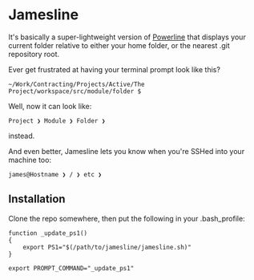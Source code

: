 Jamesline
=========

It's basically a super-lightweight version of [Powerline](http://github.com/lokaltog/powerline) that displays your current folder relative to either your home folder, or the nearest .git repository root.

Ever get frustrated at having your terminal prompt look like this?

    ~/Work/Contracting/Projects/Active/The Project/workspace/src/module/folder $

Well, now it can look like:

    Project ❯ Module ❯ Folder ❯

instead.

And even better, Jamesline lets you know when you're SSHed into your machine too:

    james@Hostname ❯ / ❯ etc ❯


Installation
------------

Clone the repo somewhere, then put the following in your .bash_profile:

    function _update_ps1()
    {
        export PS1="$(/path/to/jamesline/jamesline.sh)"
    }

    export PROMPT_COMMAND="_update_ps1"
